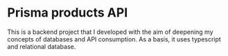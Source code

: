 # Prisma products API

This is a backend project that I developed with the aim of deepening my concepts of databases and API consumption. As a basis, it uses typescript and relational database.
